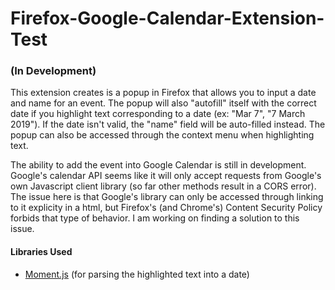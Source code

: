 # Firefox-Google-Calendar-Extension-Test
### (In Development) ###

This extension creates is a popup in Firefox that allows you to input a date and name for an event. The popup will also "autofill" itself with the correct date if you highlight text corresponding to a date (ex: "Mar 7", "7 March 2019"). If the date isn't valid, the "name" field will be auto-filled instead. The popup can also be accessed through the context menu when highlighting text.


The ability to add the event into Google Calendar is still in development. Google's calendar API seems like it will only accept requests from Google's own Javascript client library (so far other methods result in a CORS error). The issue here is that Google's library can only be accessed through linking to it explicity in a html, but Firefox's (and Chrome's) Content Security Policy forbids that type of behavior. I am working on finding a solution to this issue.

#### Libraries Used ####
* [Moment.js](https://momentjs.com/) (for parsing the highlighted text into a date)
